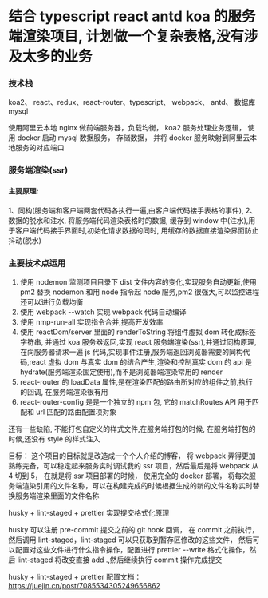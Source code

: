 # 结合 typescript react antd koa 的服务端渲染项目, 计划做一个复杂表格,没有涉及太多的业务

### 技术栈

koa2、 react、redux、react-router、typescript、 webpack、 antd、 数据库 mysql

使用阿里云本地 nginx 做前端服务器，负载均衡， koa2 服务处理业务逻辑， 使用 docker 启动 mysql 数据服务， 存储数据， 并将 docker 服务映射到阿里云本地服务的对应端口

### 服务端渲染(ssr)

#### 主要原理:

1、同构(服务端和客户端两套代码各执行一遍,由客户端代码接手表格的事件),
2、数据的脱水和注水, 将服务端代码渲染表格时的数据, 缓存到 window 中(注水),用于客户端代码接手界面时,初始化请求数据的同时, 用缓存的数据直接渲染界面防止抖动(脱水)

### 主要技术点运用

1. 使用 nodemon 监测项目目录下 dist 文件内容的变化,实现服务自动更新,使用 pm2 替换 nodemon 和用 node 指令起 node 服务,pm2 很强大,可以监控进程还可以进行负载均衡
2. 使用 webpack --watch 实现 webpack 代码自动编译
3. 使用 nmp-run-all 实现指令合并,提高开发效率
4. 使用 reactDom/server 里面的 renderToString 将组件虚拟 dom 转化成标签字符串, 并通过 koa 服务器返回,实现 react 服务端渲染(ssr),并通过同构原理,在向服务器请求一遍 js 代码,实现事件注册,服务端返回浏览器需要的同构代码,react 虚拟 dom 与真实 dom 的结合产生,渲染和控制真实 dom 的 api 是 hydrate(服务端渲染固定使用),而不是浏览器端渲染常用的 render
5. react-router 的 loadData 属性,是在渲染匹配的路由所对应的组件之前,执行的回调, 在服务端渲染很有用
6. react-router-config 是是一个独立的 npm 包, 它的 matchRoutes API 用于匹配和 url 匹配的路由配置项对象

还有一些缺陷, 不能打包自定义的样式文件,在服务端打包的时候, 在服务端打包的时候,还没有 style 的样式注入

目标： 这个项目的目标就是改造成一个个人介绍的博客， 将 webpack 弄得更加熟练完备，可以稳定起来服务实时调试我的 ssr 项目，然后最后是将 webpack 从 4 切到 5， 在就是将 ssr 项目部署的时候， 使用完全的 docker 部署， 将每次服务端渲染引用的文件名称，可以在构建完成的时候根据生成的新的文件名称实时替换服务端渲染里面的文件名称

husky + lint-staged + prettier 实现提交格式化原理

husky 可以注册 pre-commit 提交之前的 git hook 回调， 在 commit 之前执行， 然后调用 lint-staged，lint-staged 可以只获取到暂存区修改的这些文件， 然后可以配置对这些文件进行什么指令操作，配置进行 prettier --write 格式化操作，然后 lint-staged 将改变直接 add .,然后继续执行 commit 操作完成提交

husky + lint-staged + prettier 配置文档： https://juejin.cn/post/7085534305249656862
